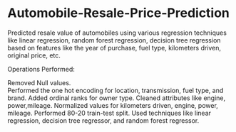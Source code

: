 # Automobile-Resale-Price-Prediction
Predicted resale value of automobiles using various regression techniques like linear regression, random forest regression, decision tree regression based on features like the year of purchase, fuel type, kilometers driven, original price, etc.

Operations Performed:

Removed Null values.</br>
Performed the one hot encoding for location, transmission, fuel type, and brand.
Added ordinal ranks for owner type.
Cleaned attributes like engine, power,mileage.
Normalized values for kilometers driven, engine, power, mileage.
Performed 80-20 train-test split.
Used techniques like linear regression, decision tree regressor, and random forest regressor.

